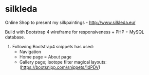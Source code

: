 # silkleda
Online Shop to present my silkpaintings - http://www.silkleda.eu/

Build with Bootstrap 4 wireframe for responsiveness + PHP + MySQL database.

1. Following Bootstrap4 snippets has used:
    - Navigation
    - Home page = About page
    - Gallery page; Isotope filter magical layouts: (https://bootsnipp.com/snippets/1dPDV)

